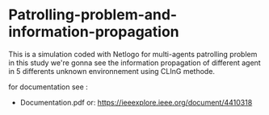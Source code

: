 # Patrolling-problem-and-information-propagation
This is a simulation coded with Netlogo for multi-agents patrolling problem
in this study we're gonna see the information propagation of different agent 
in 5 differents unknown environnement using CLInG methode.

for documentation see :
- Documentation.pdf
or:
https://ieeexplore.ieee.org/document/4410318
